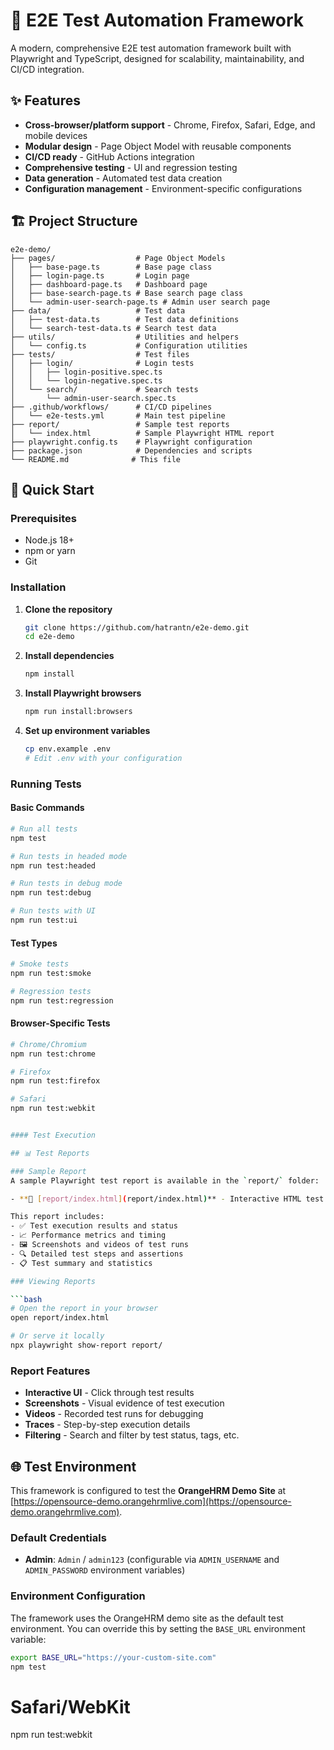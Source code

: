 # 🚀 E2E Test Automation Framework

A modern, comprehensive E2E test automation framework built with Playwright and TypeScript, designed for scalability, maintainability, and CI/CD integration.

## ✨ Features

- **Cross-browser/platform support** - Chrome, Firefox, Safari, Edge, and mobile devices
- **Modular design** - Page Object Model with reusable components
- **CI/CD ready** - GitHub Actions integration
- **Comprehensive testing** - UI and regression testing
- **Data generation** - Automated test data creation
- **Configuration management** - Environment-specific configurations

## 🏗️ Project Structure

```
e2e-demo/
├── pages/                  # Page Object Models
│   ├── base-page.ts        # Base page class
│   ├── login-page.ts       # Login page
│   ├── dashboard-page.ts   # Dashboard page
│   ├── base-search-page.ts # Base search page class
│   └── admin-user-search-page.ts # Admin user search page
├── data/                   # Test data
│   ├── test-data.ts        # Test data definitions
│   └── search-test-data.ts # Search test data
├── utils/                  # Utilities and helpers
│   └── config.ts           # Configuration utilities
├── tests/                  # Test files
│   ├── login/              # Login tests
│   │   ├── login-positive.spec.ts
│   │   └── login-negative.spec.ts
│   └── search/             # Search tests
│       └── admin-user-search.spec.ts
├── .github/workflows/      # CI/CD pipelines
│   └── e2e-tests.yml       # Main test pipeline
├── report/                 # Sample test reports
│   └── index.html          # Sample Playwright HTML report
├── playwright.config.ts    # Playwright configuration
├── package.json            # Dependencies and scripts
└── README.md              # This file
```

## 🚀 Quick Start

### Prerequisites

- Node.js 18+ 
- npm or yarn
- Git

### Installation

1. **Clone the repository**
   ```bash
   git clone https://github.com/hatrantn/e2e-demo.git
   cd e2e-demo
   ```

2. **Install dependencies**
   ```bash
   npm install
   ```

3. **Install Playwright browsers**
   ```bash
   npm run install:browsers
   ```

4. **Set up environment variables**
   ```bash
   cp env.example .env
   # Edit .env with your configuration
   ```

### Running Tests

#### Basic Commands

```bash
# Run all tests
npm test

# Run tests in headed mode
npm run test:headed

# Run tests in debug mode
npm run test:debug

# Run tests with UI
npm run test:ui
```

#### Test Types

```bash
# Smoke tests
npm run test:smoke

# Regression tests
npm run test:regression

```

#### Browser-Specific Tests

```bash
# Chrome/Chromium
npm run test:chrome

# Firefox
npm run test:firefox

# Safari
npm run test:webkit


#### Test Execution

## 📊 Test Reports

### Sample Report
A sample Playwright test report is available in the `report/` folder:

- **📁 [report/index.html](report/index.html)** - Interactive HTML test report

This report includes:
- ✅ Test execution results and status
- 📈 Performance metrics and timing
- 🖼️ Screenshots and videos of test runs
- 🔍 Detailed test steps and assertions
- 📋 Test summary and statistics

### Viewing Reports

```bash
# Open the report in your browser
open report/index.html

# Or serve it locally
npx playwright show-report report/
```

### Report Features
- **Interactive UI** - Click through test results
- **Screenshots** - Visual evidence of test execution
- **Videos** - Recorded test runs for debugging
- **Traces** - Step-by-step execution details
- **Filtering** - Search and filter by test status, tags, etc.

## 🌐 Test Environment

This framework is configured to test the **OrangeHRM Demo Site** at [https://opensource-demo.orangehrmlive.com](https://opensource-demo.orangehrmlive.com).

### Default Credentials
- **Admin**: `Admin` / `admin123` (configurable via `ADMIN_USERNAME` and `ADMIN_PASSWORD` environment variables)

### Environment Configuration
The framework uses the OrangeHRM demo site as the default test environment. You can override this by setting the `BASE_URL` environment variable:

```bash
export BASE_URL="https://your-custom-site.com"
npm test
```
# Safari/WebKit
npm run test:webkit
